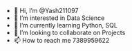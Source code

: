 - 👋 Hi, I’m @Yash211097
- 👀 I’m interested in Data Science
- 🌱 I’m currently learning Python, SQL 
- 💞️ I’m looking to collaborate on Projects
- 📫 How to reach me 7389959622

<!---
Yash211097/Yash211097 is a ✨ special ✨ repository because its `README.md` (this file) appears on your GitHub profile.
You can click the Preview link to take a look at your changes.
--->
